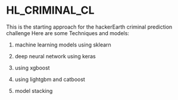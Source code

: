 # HL_CRIMINAL_CL
This is the starting approach for the hackerEarth criminal prediction challenge
Here are some Techniques and models:

1. machine learning models using sklearn

2. deep neural network using keras

3. using xgboost

4. using lightgbm and catboost

5. model stacking
